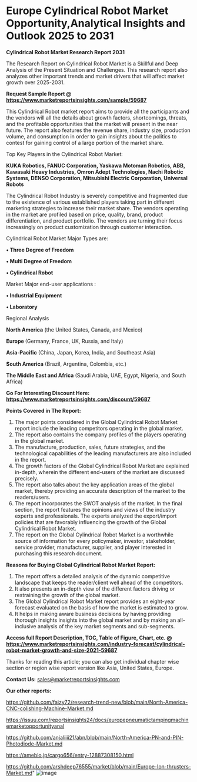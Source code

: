  # Europe Cylindrical Robot Market Opportunity,Analytical Insights and Outlook 2025 to 2031

<strong>Cylindrical Robot Market Research Report 2031</strong>

The Research Report on Cylindrical Robot Market is a Skillful and Deep Analysis of the Present Situation and Challenges. This research report also analyzes other important trends and market drivers that will affect market growth over 2025-2031.

<strong>Request Sample Report @ <a href=https://www.marketreportsinsights.com/sample/59687>https://www.marketreportsinsights.com/sample/59687</a></strong>

This Cylindrical Robot market report aims to provide all the participants and the vendors will all the details about growth factors, shortcomings, threats, and the profitable opportunities that the market will present in the near future. The report also features the revenue share, industry size, production volume, and consumption in order to gain insights about the politics to contest for gaining control of a large portion of the market share.

Top Key Players in the Cylindrical Robot Market:

<strong>KUKA Robotics, FANUC Corporation, Yaskawa Motoman Robotics, ABB, Kawasaki Heavy Industries, Omron Adept Technologies, Nachi Robotic Systems, DENSO Corporation, Mitsubishi Electric Corporation, Universal Robots</strong>

The Cylindrical Robot Industry is severely competitive and fragmented due to the existence of various established players taking part in different marketing strategies to increase their market share. The vendors operating in the market are profiled based on price, quality, brand, product differentiation, and product portfolio. The vendors are turning their focus increasingly on product customization through customer interaction.

Cylindrical Robot Market Major Types are:

<strong>• Three Degree of Freedom

• Multi Degree of Freedom

• Cylindrical Robot</strong>

Market Major end-user applications :

<strong>• Industrial Equipment

• Laboratory</strong>

Regional Analysis

</u><strong><b>North America</b></strong> (the United States, Canada, and Mexico)

<strong><b>Europe </b></strong>(Germany, France, UK, Russia, and Italy)

<strong><b>Asia-Pacific</b></strong> (China, Japan, Korea, India, and Southeast Asia)

<strong><b>South America</b></strong> (Brazil, Argentina, Colombia, etc.)

<strong><b>The Middle East and Africa</b></strong> (Saudi Arabia, UAE, Egypt, Nigeria, and South Africa)

<strong>Go For Interesting Discount Here: <a href=https://www.marketreportsinsights.com/discount/59687>https://www.marketreportsinsights.com/discount/59687</a></strong>

<strong>Points Covered in The Report:</strong>
<ol>
  <li>The major points considered in the Global Cylindrical Robot Market report include the leading competitors operating in the global market.</li>
  <li>The report also contains the company profiles of the players operating in the global market.</li>
  <li>The manufacture, production, sales, future strategies, and the technological capabilities of the leading manufacturers are also included in the report.</li>
  <li>The growth factors of the Global Cylindrical Robot Market are explained in-depth, wherein the different end-users of the market are discussed precisely.</li>
  <li>The report also talks about the key application areas of the global market, thereby providing an accurate description of the market to the readers/users.</li>
  <li>The report incorporates the SWOT analysis of the market. In the final section, the report features the opinions and views of the industry experts and professionals. The experts analyzed the export/import policies that are favorably influencing the growth of the Global Cylindrical Robot Market.</li>
  <li>The report on the Global Cylindrical Robot Market is a worthwhile source of information for every policymaker, investor, stakeholder, service provider, manufacturer, supplier, and player interested in purchasing this research document.</li>
</ol>
<strong>Reasons for Buying Global Cylindrical Robot Market Report:</strong>

<ol>
  <li>The report offers a detailed analysis of the dynamic competitive landscape that keeps the reader/client well ahead of the competitors.</li>
  <li>It also presents an in-depth view of the different factors driving or restraining the growth of the global market.</li>
  <li>The Global Cylindrical Robot Market report provides an eight-year forecast evaluated on the basis of how the market is estimated to grow.</li>
  <li>It helps in making aware business decisions by having providing thorough insights insights into the global market and by making an all-inclusive analysis of the key market segments and sub-segments.</li>
</ol>
<strong>Access full Report Description, TOC, Table of Figure, Chart, etc. @ <a href=https://www.marketreportsinsights.com/industry-forecast/cylindrical-robot-market-growth-and-size-2021-59687>https://www.marketreportsinsights.com/industry-forecast/cylindrical-robot-market-growth-and-size-2021-59687</a></strong>


Thanks for reading this article; you can also get individual chapter wise section or region wise report version like Asia, United States, Europe.

<strong>Contact Us:</strong>
sales@marketreportsinsights.com

<strong>Our other reports:</strong>

<a href=https://github.com/faizy72/research-trend-new/blob/main/North-America-CNC-colishing-Machine-Market.md>https://github.com/faizy72/research-trend-new/blob/main/North-America-CNC-colishing-Machine-Market.md</a>

<a href=https://issuu.com/reportsinsights24/docs/europepneumatictampingmachinemarketopportunityanal>https://issuu.com/reportsinsights24/docs/europepneumatictampingmachinemarketopportunityanal</a>

<a href=https://github.com/anjaliiii21/abn/blob/main/North-America-PN-and-PIN-Photodiode-Market.md>https://github.com/anjaliiii21/abn/blob/main/North-America-PN-and-PIN-Photodiode-Market.md</a>

<a href=https://ameblo.jp/cargo656/entry-12887308150.html>https://ameblo.jp/cargo656/entry-12887308150.html</a>

<a href=https://github.com/arshdeep76555/market/blob/main/Europe-Ion-thrusters-Market.md>https://github.com/arshdeep76555/market/blob/main/Europe-Ion-thrusters-Market.md</a>"
![image](https://github.com/user-attachments/assets/9518dd54-89a8-4a94-94ba-854ec94ef3ca)
